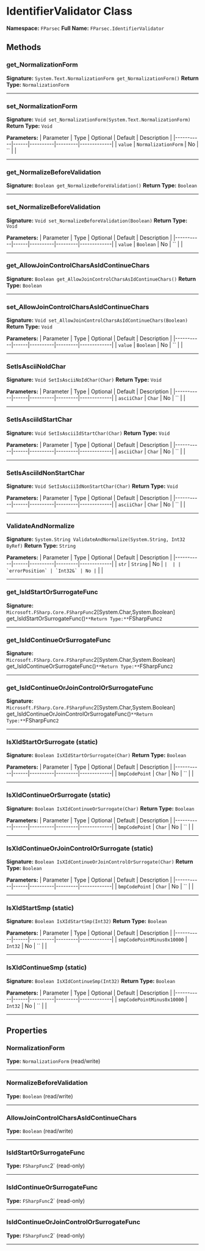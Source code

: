 # IdentifierValidator Class

**Namespace:** `FParsec`
**Full Name:** `FParsec.IdentifierValidator`

## Methods

### get_NormalizationForm

**Signature:** `System.Text.NormalizationForm get_NormalizationForm()`
**Return Type:** `NormalizationForm`

---

### set_NormalizationForm

**Signature:** `Void set_NormalizationForm(System.Text.NormalizationForm)`
**Return Type:** `Void`

**Parameters:**
| Parameter | Type | Optional | Default | Description |
|-----------|------|----------|---------|-------------|
| `value` | `NormalizationForm` | No | `` |  |

---

### get_NormalizeBeforeValidation

**Signature:** `Boolean get_NormalizeBeforeValidation()`
**Return Type:** `Boolean`

---

### set_NormalizeBeforeValidation

**Signature:** `Void set_NormalizeBeforeValidation(Boolean)`
**Return Type:** `Void`

**Parameters:**
| Parameter | Type | Optional | Default | Description |
|-----------|------|----------|---------|-------------|
| `value` | `Boolean` | No | `` |  |

---

### get_AllowJoinControlCharsAsIdContinueChars

**Signature:** `Boolean get_AllowJoinControlCharsAsIdContinueChars()`
**Return Type:** `Boolean`

---

### set_AllowJoinControlCharsAsIdContinueChars

**Signature:** `Void set_AllowJoinControlCharsAsIdContinueChars(Boolean)`
**Return Type:** `Void`

**Parameters:**
| Parameter | Type | Optional | Default | Description |
|-----------|------|----------|---------|-------------|
| `value` | `Boolean` | No | `` |  |

---

### SetIsAsciiNoIdChar

**Signature:** `Void SetIsAsciiNoIdChar(Char)`
**Return Type:** `Void`

**Parameters:**
| Parameter | Type | Optional | Default | Description |
|-----------|------|----------|---------|-------------|
| `asciiChar` | `Char` | No | `` |  |

---

### SetIsAsciiIdStartChar

**Signature:** `Void SetIsAsciiIdStartChar(Char)`
**Return Type:** `Void`

**Parameters:**
| Parameter | Type | Optional | Default | Description |
|-----------|------|----------|---------|-------------|
| `asciiChar` | `Char` | No | `` |  |

---

### SetIsAsciiIdNonStartChar

**Signature:** `Void SetIsAsciiIdNonStartChar(Char)`
**Return Type:** `Void`

**Parameters:**
| Parameter | Type | Optional | Default | Description |
|-----------|------|----------|---------|-------------|
| `asciiChar` | `Char` | No | `` |  |

---

### ValidateAndNormalize

**Signature:** `System.String ValidateAndNormalize(System.String, Int32 ByRef)`
**Return Type:** `String`

**Parameters:**
| Parameter | Type | Optional | Default | Description |
|-----------|------|----------|---------|-------------|
| `str` | `String` | No | `` |  |
| `errorPosition` | `Int32&` | No | `` |  |

---

### get_IsIdStartOrSurrogateFunc

**Signature:** `Microsoft.FSharp.Core.FSharpFunc`2[System.Char,System.Boolean] get_IsIdStartOrSurrogateFunc()`
**Return Type:** `FSharpFunc`2`

---

### get_IsIdContinueOrSurrogateFunc

**Signature:** `Microsoft.FSharp.Core.FSharpFunc`2[System.Char,System.Boolean] get_IsIdContinueOrSurrogateFunc()`
**Return Type:** `FSharpFunc`2`

---

### get_IsIdContinueOrJoinControlOrSurrogateFunc

**Signature:** `Microsoft.FSharp.Core.FSharpFunc`2[System.Char,System.Boolean] get_IsIdContinueOrJoinControlOrSurrogateFunc()`
**Return Type:** `FSharpFunc`2`

---

### IsXIdStartOrSurrogate (static)

**Signature:** `Boolean IsXIdStartOrSurrogate(Char)`
**Return Type:** `Boolean`

**Parameters:**
| Parameter | Type | Optional | Default | Description |
|-----------|------|----------|---------|-------------|
| `bmpCodePoint` | `Char` | No | `` |  |

---

### IsXIdContinueOrSurrogate (static)

**Signature:** `Boolean IsXIdContinueOrSurrogate(Char)`
**Return Type:** `Boolean`

**Parameters:**
| Parameter | Type | Optional | Default | Description |
|-----------|------|----------|---------|-------------|
| `bmpCodePoint` | `Char` | No | `` |  |

---

### IsXIdContinueOrJoinControlOrSurrogate (static)

**Signature:** `Boolean IsXIdContinueOrJoinControlOrSurrogate(Char)`
**Return Type:** `Boolean`

**Parameters:**
| Parameter | Type | Optional | Default | Description |
|-----------|------|----------|---------|-------------|
| `bmpCodePoint` | `Char` | No | `` |  |

---

### IsXIdStartSmp (static)

**Signature:** `Boolean IsXIdStartSmp(Int32)`
**Return Type:** `Boolean`

**Parameters:**
| Parameter | Type | Optional | Default | Description |
|-----------|------|----------|---------|-------------|
| `smpCodePointMinus0x10000` | `Int32` | No | `` |  |

---

### IsXIdContinueSmp (static)

**Signature:** `Boolean IsXIdContinueSmp(Int32)`
**Return Type:** `Boolean`

**Parameters:**
| Parameter | Type | Optional | Default | Description |
|-----------|------|----------|---------|-------------|
| `smpCodePointMinus0x10000` | `Int32` | No | `` |  |

---

## Properties

### NormalizationForm

**Type:** `NormalizationForm` (read/write)

---

### NormalizeBeforeValidation

**Type:** `Boolean` (read/write)

---

### AllowJoinControlCharsAsIdContinueChars

**Type:** `Boolean` (read/write)

---

### IsIdStartOrSurrogateFunc

**Type:** `FSharpFunc`2` (read-only)

---

### IsIdContinueOrSurrogateFunc

**Type:** `FSharpFunc`2` (read-only)

---

### IsIdContinueOrJoinControlOrSurrogateFunc

**Type:** `FSharpFunc`2` (read-only)

---